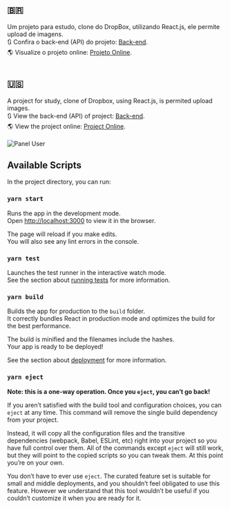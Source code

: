 ## 🇧🇷 <br />
Um projeto para estudo, clone do DropBox, utilizando React.js, ele permite upload de imagens. <br />
🔃 Confira o back-end (API) do projeto: [Back-end](https://github.com/brunomenesesdev/nextboxbackend). <br />
🌎 Visualize o projeto online: [Projeto Online](https://nextbox-front-end.herokuapp.com/). <br />
<br /> 
## 🇺🇸 <br />
A project for study, clone of Dropbox, using React.js, is permited upload images. <br />
🔃 View the back-end (API) of project: [Back-end](https://github.com/brunomenesesdev/nextboxbackend). <br />
🌎 View the project online: [Project Online](https://nextbox-front-end.herokuapp.com/). <br />
<br />
![Panel User](https://uploaddeimagens.com.br/images/002/663/603/full/10.png)

## Available Scripts

In the project directory, you can run:

### `yarn start`

Runs the app in the development mode.<br />
Open [http://localhost:3000](http://localhost:3000) to view it in the browser.

The page will reload if you make edits.<br />
You will also see any lint errors in the console.

### `yarn test`

Launches the test runner in the interactive watch mode.<br />
See the section about [running tests](https://facebook.github.io/create-react-app/docs/running-tests) for more information.

### `yarn build`

Builds the app for production to the `build` folder.<br />
It correctly bundles React in production mode and optimizes the build for the best performance.

The build is minified and the filenames include the hashes.<br />
Your app is ready to be deployed!

See the section about [deployment](https://facebook.github.io/create-react-app/docs/deployment) for more information.

### `yarn eject`

**Note: this is a one-way operation. Once you `eject`, you can’t go back!**

If you aren’t satisfied with the build tool and configuration choices, you can `eject` at any time. This command will remove the single build dependency from your project.

Instead, it will copy all the configuration files and the transitive dependencies (webpack, Babel, ESLint, etc) right into your project so you have full control over them. All of the commands except `eject` will still work, but they will point to the copied scripts so you can tweak them. At this point you’re on your own.

You don’t have to ever use `eject`. The curated feature set is suitable for small and middle deployments, and you shouldn’t feel obligated to use this feature. However we understand that this tool wouldn’t be useful if you couldn’t customize it when you are ready for it.

